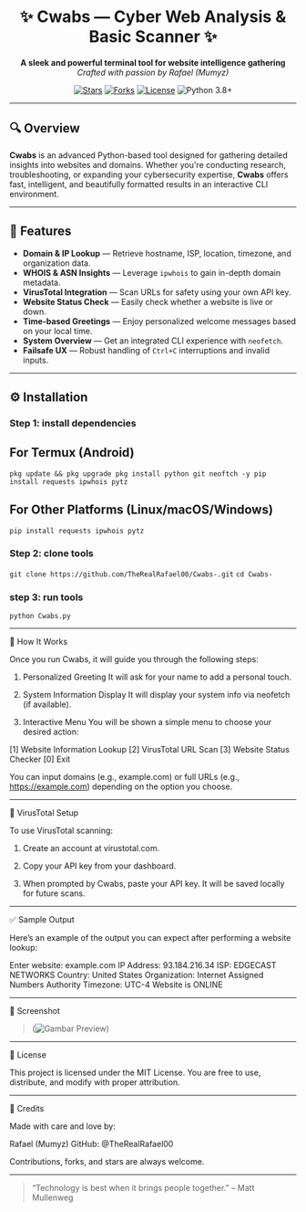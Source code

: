 <h1 align="center">✨ Cwabs — Cyber Web Analysis & Basic Scanner ✨</h1>

<p align="center">
  <b>A sleek and powerful terminal tool for website intelligence gathering</b><br>
  <i>Crafted with passion by Rafael (Mumyz)</i>
</p>

<p align="center">
  <a href="https://github.com/TheRealRafael00/Cwabs-/stargazers"><img src="https://img.shields.io/github/stars/TheRealRafael00/Cwabs-?style=flat-square" alt="Stars"></a>
  <a href="https://github.com/TheRealRafael00/Cwabs-/network/members"><img src="https://img.shields.io/github/forks/TheRealRafael00/Cwabs-?style=flat-square" alt="Forks"></a>
  <a href="https://github.com/TheRealRafael00/Cwabs-/blob/main/LICENSE"><img src="https://img.shields.io/github/license/TheRealRafael00/Cwabs-?style=flat-square" alt="License"></a>
  <img src="https://img.shields.io/badge/Python-3.8%2B-blue.svg?style=flat-square" alt="Python 3.8+">
</p>

---

## 🔍 Overview

**Cwabs** is an advanced Python-based tool designed for gathering detailed insights into websites and domains. Whether you're conducting research, troubleshooting, or expanding your cybersecurity expertise, **Cwabs** offers fast, intelligent, and beautifully formatted results in an interactive CLI environment.

---

## 🚀 Features

- **Domain & IP Lookup** — Retrieve hostname, ISP, location, timezone, and organization data.
- **WHOIS & ASN Insights** — Leverage `ipwhois` to gain in-depth domain metadata.
- **VirusTotal Integration** — Scan URLs for safety using your own API key.
- **Website Status Check** — Easily check whether a website is live or down.
- **Time-based Greetings** — Enjoy personalized welcome messages based on your local time.
- **System Overview** — Get an integrated CLI experience with `neofetch`.
- **Failsafe UX** — Robust handling of `Ctrl+C` interruptions and invalid inputs.

---

## ⚙️ Installation

### Step 1: install dependencies

## For Termux (Android)

``
pkg update && pkg upgrade
pkg install python git neoftch -y
pip install requests ipwhois pytz
``

## For Other Platforms (Linux/macOS/Windows)

``
pip install requests ipwhois pytz
``


### Step 2: clone tools

`` git clone https://github.com/TheRealRafael00/Cwabs-.git
``
``
cd Cwabs-
``


### step 3: run tools

`` python Cwabs.py ``

---

🧠 How It Works

Once you run Cwabs, it will guide you through the following steps:

1. Personalized Greeting
It will ask for your name to add a personal touch.


2. System Information Display
It will display your system info via neofetch (if available).


3. Interactive Menu
You will be shown a simple menu to choose your desired action:

[1] Website Information Lookup
[2] VirusTotal URL Scan
[3] Website Status Checker
[0] Exit

You can input domains (e.g., example.com) or full URLs (e.g., https://example.com) depending on the option you choose.




---

🧪 VirusTotal Setup

To use VirusTotal scanning:

1. Create an account at virustotal.com.


2. Copy your API key from your dashboard.


3. When prompted by Cwabs, paste your API key. It will be saved locally for future scans.




---

✅ Sample Output

Here’s an example of the output you can expect after performing a website lookup:

Enter website: example.com
IP Address: 93.184.216.34
ISP: EDGECAST NETWORKS
Country: United States
Organization: Internet Assigned Numbers Authority
Timezone: UTC-4
Website is ONLINE


---

📸 Screenshot

> (![Gambar Preview](https://files.catbox.moe/08r6ws.jpg))




---

📄 License

This project is licensed under the MIT License. You are free to use, distribute, and modify with proper attribution.


---

🤝 Credits

Made with care and love by:

Rafael (Mumyz)
GitHub: @TheRealRafael00

Contributions, forks, and stars are always welcome.


---

> “Technology is best when it brings people together.” – Matt Mullenweg
